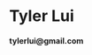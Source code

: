 <h1 align="left">Tyler Lui</h1>
<h4 align ="left"> tylerlui@gmail.com</h4>




<!-- Proudly created with GPRM ( https://gprm.itsvg.in ) -->
